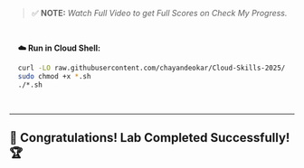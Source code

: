 > ✅ **NOTE:** *Watch Full Video to get Full Scores on Check My Progress.*

<div style="padding: 15px; margin: 10px 0;">
<p><strong>☁️ Run in Cloud Shell:</strong></p>

```bash
curl -LO raw.githubusercontent.com/chayandeokar/Cloud-Skills-2025/refs/heads/master/script%20file/GSP1096.sh
sudo chmod +x *.sh
./*.sh
```

</div>

---

## 🎉 **Congratulations! Lab Completed Successfully!** 🏆  
